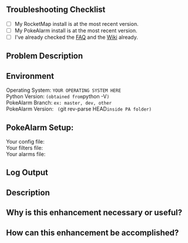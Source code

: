 <!--         ALL ISSUES CREATED NOT USING ONE OF THE BELOW          --->
<!--      ISSUE TEMPLATES WILL BE CLOSED WITHOUT ANY RESPONSE       --->
<!--         ALL ISSUES CREATED NOT USING ONE OF THE BELOW          --->
<!--      ISSUE TEMPLATES WILL BE CLOSED WITHOUT ANY RESPONSE       --->
<!--         ALL ISSUES CREATED NOT USING ONE OF THE BELOW          --->
<!--      ISSUE TEMPLATES WILL BE CLOSED WITHOUT ANY RESPONSE       --->
<!--         ALL ISSUES CREATED NOT USING ONE OF THE BELOW          --->
<!--      ISSUE TEMPLATES WILL BE CLOSED WITHOUT ANY RESPONSE       --->

<!--    Use of an issue template is REQUIRED for all submissions    --->

<!-- !!!!!!!!!! [BUG] / [USER ISSUE] TEMPLATE BEGINS HERE !!!!!!!!! --->
<!--   Use this template if your PA isn't behaving as you expect    --->


## Troubleshooting Checklist
<!-- Mark items as completed with a single 'x' inside them, ex: [x] --->
- [ ] My RocketMap install is at the most recent version.  
- [ ] My PokeAlarm install is at the most recent version.  
- [ ] I've already checked the
 [FAQ](https://github.com/RocketMap/PokeAlarm/wiki/faq) and the
 [Wiki](https://github.com/RocketMap/PokeAlarm/wiki) already.  

## Problem Description
<!--  Please leave a detailed description of the issue experienced  --->


## Environment
Operating System: ` YOUR OPERATING SYSTEM HERE `  
Python Version: ` (obtained from `python -V`) `  
PokeAlarm Branch: ` ex: master, dev, other `  
PokeAlarm Version: ` (`git rev-parse HEAD` inside PA folder) `  


## PokeAlarm Setup:
<!-- Please include links to the following configuration files --->
<!-- Feel free to use PasteBin or a similar service  -->
<!-- Make sure to remove or censor any personal info or API keys -->
Your config file: <!-- LINK TO CONFIG.INI GOES HERE --->  
Your filters file: <!-- LINK TO FILTERS.JSON GOES HERE --->  
Your alarms file:  <!-- LINK TO ALARMS.JSON GOES HERE --->  


## Log Output
<!-- If your issue occurs in the output, provide a link here --->
<!-- Please provide the ENTIRE log - minus any personal info --->

<!-- !!!!!!!!!!! [BUG] / [USER ISSUE] TEMPLATE ENDS HERE !!!!!!!!!! --->

<!-- REMOVE ABOVE this line for BUGS // BELOW this line for REQUESTS -->

<!-- !!!!!!!!!!!!! [ENHANCEMENT] TEMPLATE BEGINS HERE !!!!!!!!!!!!! --->
<!--    Use this template to suggest an enhancement to improve PA   --->

## Description
<!--  Describe the feature you would like to see added to PokeAlarm --->

## Why is this enhancement necessary or useful?
<!--  Describe why this enhancement is necessary or useful to users --->

## How can this enhancement be accomplished?
<!-- Provide anything relevant such as links to helpful modules --->

<!-- !!!!!!!!!!!!!! [ENHANCEMENT] TEMPLATE ENDS HERE !!!!!!!!!!!!!! --->
